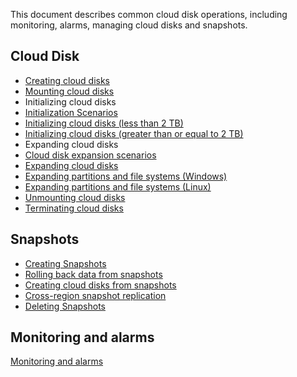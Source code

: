 This document describes common cloud disk operations, including monitoring, alarms, managing cloud disks and snapshots.
## Cloud Disk
- [Creating cloud disks](https://intl.cloud.tencent.com/document/product/362/5744)
- [Mounting cloud disks](https://intl.cloud.tencent.com/document/product/362/32401)
- Initializing cloud disks
 - [Initialization Scenarios](https://intl.cloud.tencent.com/document/product/362/31596)
 - [Initializing cloud disks (less than 2 TB)](https://intl.cloud.tencent.com/document/product/362/31597)
 - [Initializing cloud disks (greater than or equal to 2 TB)](https://intl.cloud.tencent.com/document/product/362/31598)
- Expanding cloud disks
 - [Cloud disk expansion scenarios](https://intl.cloud.tencent.com/document/product/362/31600)
 - [Expanding cloud disks](https://intl.cloud.tencent.com/document/product/362/5747)
 - [Expanding partitions and file systems (Windows)](https://intl.cloud.tencent.com/document/product/362/31601)
 - [Expanding partitions and file systems (Linux)](https://intl.cloud.tencent.com/document/product/362/31602)
- [Unmounting cloud disks](https://intl.cloud.tencent.com/document/product/362/32400)
- [Terminating cloud disks](https://intl.cloud.tencent.com/document/product/362/32399)

## Snapshots
- [Creating Snapshots](https://intl.cloud.tencent.com/document/product/362/5755)
- [Rolling back data from snapshots](https://intl.cloud.tencent.com/document/product/362/5756)
- [Creating cloud disks from snapshots](https://intl.cloud.tencent.com/document/product/362/5757)
- [Cross-region snapshot replication](https://intl.cloud.tencent.com/document/product/362/31623)
- [Deleting Snapshots](https://intl.cloud.tencent.com/document/product/362/5758)

## Monitoring and alarms
[Monitoring and alarms](https://intl.cloud.tencent.com/document/product/362/6742)

